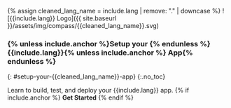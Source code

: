 
{% assign cleaned_lang_name = include.lang | remove: "." | downcase %}
![{{include.lang}} Logo]({{ site.baseurl }}/assets/img/compass/{{cleaned_lang_name}}.svg)
### {% unless include.anchor %}Setup your {% endunless %}{{include.lang}}{% unless include.anchor %} App{% endunless %}
{: #setup-your-{{cleaned_lang_name}}-app}
{:.no_toc}

Learn to build, test, and deploy your {{include.lang}} app.
{% if include.anchor %}
**Get Started**
{% endif %}